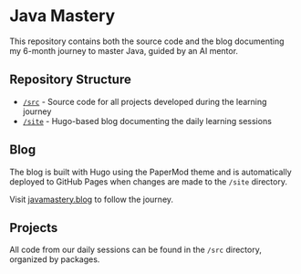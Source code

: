 # Java Mastery

This repository contains both the source code and the blog documenting my 6-month journey to master Java, guided by an AI mentor.

## Repository Structure

- [`/src`](./src) - Source code for all projects developed during the learning journey
- [`/site`](./site) - Hugo-based blog documenting the daily learning sessions

## Blog

The blog is built with Hugo using the PaperMod theme and is automatically deployed to GitHub Pages when changes are made to the `/site` directory.

Visit [javamastery.blog](https://javamastery.blog) to follow the journey.

## Projects

All code from our daily sessions can be found in the `/src` directory, organized by packages.
